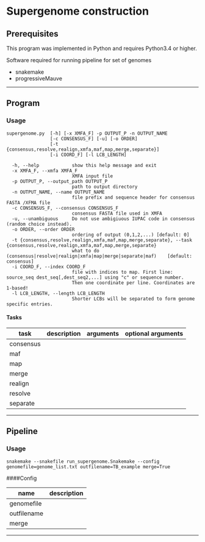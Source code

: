 # Supergenome construction


## Prerequisites
This program was implemented in Python and requires Python3.4 or higher.

Software required for running pipeline for set of genomes
* snakemake
* progressiveMauve

---
## Program
### Usage
```
supergenome.py  [-h] [-x XMFA_F] -p OUTPUT_P -n OUTPUT_NAME
                [-c CONSENSUS_F] [-u] [-o ORDER]
                [-t {consensus,resolve,realign,xmfa,maf,map,merge,separate}]
                [-i COORD_F] [-l LCB_LENGTH]

  -h, --help            show this help message and exit
  -x XMFA_F, --xmfa XMFA_F
                        XMFA input file
  -p OUTPUT_P, --output_path OUTPUT_P
                        path to output directory
  -n OUTPUT_NAME, --name OUTPUT_NAME
                        file prefix and sequence header for consensus FASTA /XFMA file
  -c CONSENSUS_F, --consensus CONSENSUS_F
                        consensus FASTA file used in XMFA
  -u, --unambiguous     Do not use ambigiuous IUPAC code in consensus (random choice instead).
  -o ORDER, --order ORDER
                        ordering of output (0,1,2,...) [default: 0]
  -t {consensus,resolve,realign,xmfa,maf,map,merge,separate}, --task {consensus,resolve,realign,xmfa,maf,map,merge,separate}
                        what to do (consensus|resolve|realign|xmfa|map|merge|separate|maf)    [default: consensus]
  -i COORD_F, --index COORD_F
                        file with indices to map. First line: source_seq dest_seq[,dest_seq2,...] using "c" or sequence number.
                        Then one coordinate per line. Coordinates are 1-based!
  -l LCB_LENGTH, --length LCB_LENGTH
                        Shorter LCBs will be separated to form genome specific entries.
```

#### Tasks
| task    |description|arguments|optional arguments|
|---------|-----------|---------|------------------|
|consensus|   |   |   |
|maf      |   |   |   |
|map      |   |   |   |
|merge    |   |   |   |
|realign  |   |   |   |
|resolve  |   |   |   |
|separate |   |   |   |
---

## Pipeline
### Usage
```
snakemake --snakefile run_supergenome.Snakemake --config genomefile=genome_list.txt outfilename=TB_example merge=True
```
####Config

| name        | description |
|-------------|-------------|
| genomefile  |             |
| outfilename |             |
| merge       |             |

---